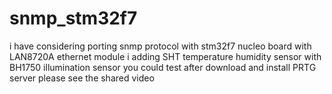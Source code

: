 # snmp_stm32f7
i have considering porting snmp protocol with stm32f7 nucleo board with LAN8720A ethernet module
i adding SHT temperature humidity sensor with  BH1750 illumination sensor 
you could test after download and install PRTG server 
please see the shared video
